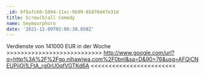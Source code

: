 ```yaml
---
_id: 9f8a7c60-5894-11ec-9b99-65870d47e31d
title: Screw(b)all Comedy
name: Seymourphoro
date: '2021-12-09T02:06:30.058Z'
---
```

Verdienste von 141000 EUR in der Woche >>>>>>>>>>>>>>>>>>>>>>>>>>> http://www.google.com/url?q=http%3A%2F%2Fgo.nihawiwa.com%2F0bnl&sa=D&90=76&usg=AFQjCNEUPijOi1LFtA_rg0rU0qfVGTKd6A <<<<<<<<<<<<<<<<<<<<<<<<

